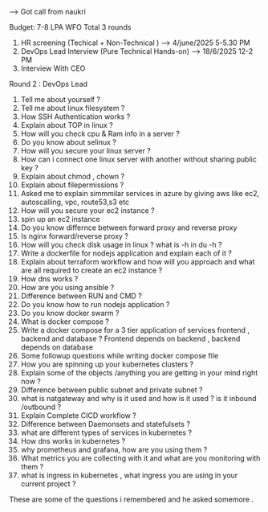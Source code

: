 --> Got call from naukri

Budget: 7-8 LPA  WFO 
Total 3 rounds
1. HR screening (Techical + Non-Technical ) --> 4/june/2025 5-5.30 PM
2. DevOps Lead Interview (Pure Technical Hands-on) --> 18/6/2025 12-2 PM
3. Interview With CEO

Round 2 : DevOps Lead
1. Tell me about yourself ?
2. Tell me about linux filesystem ?
3. How SSH Authentication works ?
4. Explain about TOP in linux ?
5. How will you check cpu & Ram info in a server ?
6. Do you know about selinux ?
7. How will you secure your linux server ?
8. How can i connect one linux server with another without sharing public key ?
9. Explain about chmod , chown ?
10. Explain about filepermissions ?
11. Asked me to explain simmmilar services in azure by giving aws like ec2, autoscalling, vpc, route53,s3 etc
12. How will you secure your ec2 instance ?
13. spin up an ec2 instance
14. Do you know differnce between forward proxy and reverse proxy
15. Is nginx forward/reverse proxy ?
16. How will you check disk usage in linux ? what is -h in du -h ?
17. Write a dockerfile for nodejs application and explain each of it ?
18. Explain about terraform workflow and how will you approach and what are all required to create an ec2 instance ?
19. How dns works ?
20. How are you using ansible ?
21. Difference between RUN and CMD ?
22. Do you know how to run nodejs application ?
23. Do you know docker swarm ?
24. What is docker compose ?
25. Write a docker compose for a 3 tier application of services frontend , backend and database ? Frontend depends on backend , backend depends on database
26. Some followup questions while writing docker compose file
27. How you are spinning up your kubernetes clusters ?
28. Explain some of the objects /anything you are getting in your mind right now ?
29. Difference between public subnet and private subnet ?
30. what is natgateway and why is it used and how is it used ? is it inbound /outbound ?
31. Explain Complete CICD workflow ?
32. Difference between Daemonsets and statefulsets ?
33. what are different types of services in kubernetes ?
34. How dns works in kubernetes ?
35. why prometheus and grafana, how are you using them ?
36. What metrics you are collecting with it and what are you monitoring with them ?
37. what is ingress in kubernetes , what ingress you are using in your current project ?

 These are some of the questions i remembered and he asked somemore .

 
   
